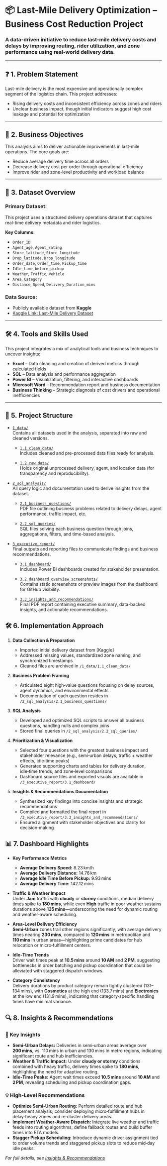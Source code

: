 # 📦 Last-Mile Delivery Optimization – Business Cost Reduction Project

### A data-driven initiative to reduce last-mile delivery costs and delays by improving routing, rider utilization, and zone performance using real-world delivery data.

---

## ❓ 1. Problem Statement

Last-mile delivery is the most expensive and operationally complex segment of the logistics chain. This project addresses:

- Rising delivery costs and inconsistent efficiency across zones and riders  
- Unclear business impact, though initial indicators suggest high cost leakage and potential for optimization

---

## 🎯 2. Business Objectives

This analysis aims to deliver actionable improvements in last-mile operations. The core goals are:

- Reduce average delivery time across all orders  
- Decrease delivery cost per order through operational efficiency  
- Improve rider and zone-level productivity and workload balance  

---

## 📂 3. Dataset Overview

### Primary Dataset:

This project uses a structured delivery operations dataset that captures real-time delivery metadata and rider logistics.

**Key Columns:**

- `Order_ID`  
- `Agent_age`, `Agent_rating`  
- `Store_latitude`, `Store_longitude`  
- `Drop_latitude`, `Drop_longitude`  
- `Order_date`, `Order_time`, `Pickup_time`  
- `Idle_time_before_pickup`  
- `Weather`, `Traffic`, `Vehicle`  
- `Area`, `Category`  
- `Distance`, `Speed`, `Delivery_Duration_mins`  

### Data Source:

- Publicly available dataset from **Kaggle**  
- [Kaggle Link: Last-Mile Delivery Dataset](https://www.kaggle.com/datasets/sujalsuthar/amazon-delivery-dataset)

---

## 🛠️ 4. Tools and Skills Used

This project integrates a mix of analytical tools and business techniques to uncover insights:

- **Excel** – Data cleaning and creation of derived metrics through calculated fields  
- **SQL** – Data analysis and performance aggregation  
- **Power BI** – Visualization, filtering, and interactive dashboards  
- **Microsoft Word** – Recommendation report and business documentation  
- **Business Thinking** – Strategic diagnosis of cost drivers and operational inefficiencies

---

## 📁  5.  Project Structure

- [`1_data/`](https://github.com/Pranshul-cloud/Last-Mile-Delivery-Optimization/tree/main/01_data)  
  Contains all datasets used in the analysis, separated into raw and cleaned versions.

  - [`1.1_clean_data/`](https://github.com/Pranshul-cloud/Last-Mile-Delivery-Optimization/blob/main/01_data/1.1_last_mile_delivery_cleaned.csv)  
    Includes cleaned and pre-processed data files ready for analysis.

  - [`1.2_raw_data/`](https://github.com/Pranshul-cloud/Last-Mile-Delivery-Optimization/blob/main/01_data/1.2_last_mile_delivery_raw.csv)  
    Holds original unprocessed delivery, agent, and location data (for transparency and reproducibility).


- [`2_sql_analysis/`](https://github.com/Pranshul-cloud/Last-Mile-Delivery-Optimization/tree/main/02_sql_analysis)  
  All query logic and documentation used to derive insights from the dataset.

  - [`2.1_business_questions/`](https://github.com/Pranshul-cloud/Last-Mile-Delivery-Optimization/blob/main/02_sql_analysis/2.1_Last_Mile_Delivery_Optimization_Quections.pdf.pdf)  
    PDF  file outlining business problems related to delivery delays, agent performance, traffic impact, etc.

  - [`2.2_sql_queries/`](https://github.com/Pranshul-cloud/Last-Mile-Delivery-Optimization/blob/main/02_sql_analysis/2.2_last_mile_delivery_optimization_case_study.sql)  
    SQL files solving each business question through joins, aggregations, filters, and time-based analysis.


- [`3_executive_report/`](https://github.com/Pranshul-cloud/Last-Mile-Delivery-Optimization/tree/main/03_executive_report)  
  Final outputs and reporting files to communicate findings and business recommendations.

  - [`3.1_dashboard/`](https://github.com/Pranshul-cloud/Last-Mile-Delivery-Optimization/blob/main/03_executive_report/3.1_last_mile_dashboard.pbix)  
    Includes Power BI  dashboards created for stakeholder presentation.

  - [`3.2_dashboard_overview_screenshots/`](https://github.com/Pranshul-cloud/Last-Mile-Delivery-Optimization/blob/main/03_executive_report/3.2_dashboard_full_view.png)  
    Contains static screenshots or preview images from the dashboard for GitHub visibility.

  - [`3.3_insights_and_recommendations/`](https://github.com/Pranshul-cloud/Last-Mile-Delivery-Optimization/blob/main/03_executive_report/3.3_Insights_Recommendations_LastMileOptimization.pdf%20(1).pdf)  
    Final PDF report containing executive summary, data-backed insights, and actionable recommendations.


 ## 🛠️ 6.  Implementation Approach

1. **Data Collection & Preparation**
   - Imported initial delivery dataset from [Kaggle]
   - Addressed missing values, standardized zone naming, and synchronized timestamps  
   - Cleaned files are archived in `/1_data/1.1_clean_data/`
2. **Business Problem Framing**  
   - Articulated eight high‑value questions focusing on delay sources, agent dynamics, and environmental effects  
   - Documentation of each question resides in `/2_sql_analysis/2.1_business_questions/`

3. **SQL Analysis**  
   - Developed and optimized SQL scripts to answer all business questions, handling nulls and complex joins  
   - Stored final queries in `/2_sql_analysis/2.2_sql_queries/`

4. **Prioritization & Visualization**  
   - Selected four questions with the greatest business impact and stakeholder relevance (e.g., semi‑urban delays, traffic + weather effects, idle‑time peaks)  
   - Generated supporting charts and tables for delivery duration, idle‑time trends, and zone‑level comparisons  
   - Dashboard source files and exported visuals are available in `/3_executive_report/3.1_dashboard/`
    
5. **Insights & Recommendations Documentation**  
   - Synthesized key findings into concise insights and strategic recommendations  
   - Compiled and formatted the final report in `/3_executive_report/3.3_insights_and_recommendations/`  
   - Ensured alignment with stakeholder objectives and clarity for decision‑making
  
  ## 📊 7.  Dashboard Highlights

- **Key Performance Metrics**  
  - **Average Delivery Speed:** 8.23 km/h  
  - **Average Delivery Distance:** 14.76 km  
  - **Average Idle Time Before Pickup:** 9.93 mins  
  - **Average Delivery Time:** 142.12 mins  

- **Traffic & Weather Impact**  
  Under **Jam** traffic with **cloudy** or **stormy** conditions, median delivery times spike to **180 mins**, while even **High** traffic in poor weather sustains durations above **135 mins**—underscoring the need for dynamic routing and weather‑aware scheduling.

- **Area‑Level Delivery Efficiency**  
  **Semi‑Urban** zones trail other regions significantly, with average delivery times nearing **230 mins**, compared to **120 mins** in metropolitan and **110 mins** in urban areas—highlighting prime candidates for hub relocation or micro‑fulfillment centers.

- **Idle‑Time Trends**  
  Driver wait times peak at **10.5 mins** around **10 AM** and **2 PM**, suggesting bottlenecks in order batching and pickup coordination that could be alleviated with staggered dispatch windows.

- **Category Consistency**  
  Delivery durations by product category remain tightly clustered (131–134 mins), with **Cosmetics** at the high end (133.7 mins) and **Electronics** at the low end (131.9 mins), indicating that category‑specific handling times have minimal variance.

## 🔍 8. Insights & Recommendations 

### 🔑 Key Insights

- **Semi‑Urban Delays:** Deliveries in semi‑urban areas average over **200 mins**, vs. 110 mins in urban and 130 mins in metro regions, indicating significant route and hub inefficiencies.  
- **Weather & Traffic Impact:** Under **cloudy or stormy** conditions combined with heavy traffic, delivery times spike to **180 mins**, highlighting the need for adaptive routing.  
- **Idle‑Time Peaks:** Agent wait times exceed **10.5 mins** around **10 AM** and **2 PM**, revealing scheduling and pickup coordination gaps.  

### 💡 High‑Level Recommendations

- **Optimize Semi‑Urban Routing:** Perform detailed route and hub placement analysis; consider deploying micro‑fulfillment hubs in delay‑heavy zones and re‑cluster delivery areas.  
- **Implement Weather‑Aware Dispatch:** Integrate live weather and traffic feeds into routing algorithms; define fallback routes and build buffer times into ETA models.  
- **Stagger Pickup Scheduling:** Introduce dynamic driver assignment tied to order volume trends and staggered pickup slots to reduce mid‑day idle peaks.  

_For full details, see [Insights & Recommendations](https://github.com/Pranshul-cloud/Last-Mile-Delivery-Optimization/blob/main/03_executive_report/3.3_Insights_Recommendations_LastMileOptimization.pdf%20(1).pdf)_
